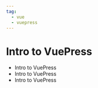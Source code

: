 ```yaml
---
tag:
  - vue
  - vuepress
---
```


# Intro to VuePress

- Intro to VuePress
- Intro to VuePress
- Intro to VuePress
